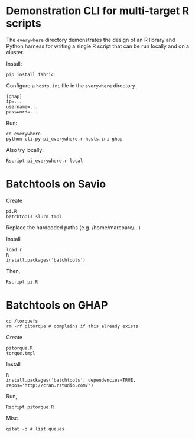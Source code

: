 
Demonstration CLI for multi-target R scripts
===

The `everywhere` directory demonstrates the design of an R library and Python harness for writing a single R script that can be run locally and on a cluster.

Install:

	pip install fabric

Configure a `hosts.ini` file in the `everywhere` directory

	[ghap]
	ip=...
	username=...
	password=...

Run:

	cd everywhere
	python cli.py pi_everywhere.r hosts.ini ghap

Also try locally:

	Rscript pi_everywhere.r local


Batchtools on Savio
===

Create

	pi.R
	batchtools.slurm.tmpl

Replace the hardcoded paths (e.g. /home/marcpare/...)

Install

	load r
	R
	install.packages('batchtools')

Then,

	Rscript pi.R


Batchtools on GHAP
===

	cd /torquefs
	rm -rf pitorque # complains if this already exists

Create

	pitorque.R
	torque.tmpl

Install

	R
	install.packages('batchtools', dependencies=TRUE, repos='http://cran.rstudio.com/')

Run,

	Rscript pitorque.R

Misc

	qstat -q # list queues

